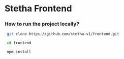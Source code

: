 # Stetha Frontend


### How to run the project locally?

```bash
 git clone https://github.com/stetha-v1/frontend.git

 cd frontend

 npm install
```



